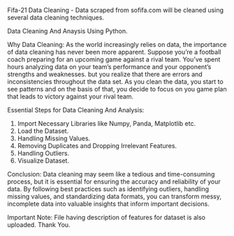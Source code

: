 Fifa-21 Data Cleaning - Data scraped from sofifa.com will be cleaned using several data cleaning techniques.

Data Cleaning And Anaysis Using Python.

Why Data Cleaning:
As the world increasingly relies on data, the importance of data cleaning has never been more apparent. Suppose you’re a football coach preparing for an upcoming game against a rival team. You’ve spent hours analyzing data on your team’s performance and your opponent’s strengths and weaknesses. but  you realize that there are errors and inconsistencies throughout the data set. As you clean the data, you start to see patterns and on the basis of that, you decide to focus on you game plan that leads to victory against your rival team.

Essential Steps for Data Cleaning And Analysis:

1) Import Necessary Libraries like Numpy, Panda, Matplotlib etc.
2) Load the Dataset.
3) Handling Missing Values.
4) Removing Duplicates and Dropping Irrelevant Features.
5) Handling Outliers.
6) Visualize Dataset.

Conclusion:
Data cleaning may seem like a tedious and time-consuming process, but it is essential for ensuring the accuracy and reliability of your data. By following best practices such as identifying outliers, handling missing values, and standardizing data formats, you can transform messy, incomplete data into valuable insights that inform important decisions.

Important Note: File having description of features for dataset is also uploaded. 
Thank You.
